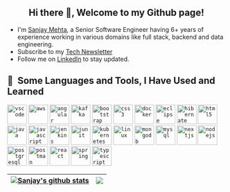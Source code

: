 
<!--
**zsanjay/zsanjay** is a ✨ _special_ ✨ repository because its `README.md` (this file) appears on your GitHub profile.

Here are some ideas to get you started:

- 🔭 I’m currently working on ...
- 🌱 I’m currently learning ...
- 👯 I’m looking to collaborate on ...
- 🤔 I’m looking for help with ...
- 💬 Ask me about ...
- 📫 How to reach me: ...
- 😄 Pronouns: ...
- ⚡ Fun fact: ...
-->


<h2 align="center">Hi there 👋, Welcome to my Github page!</h2>
<ul>
  <li>I'm <a href = "https://zsanjay.github.io/">Sanjay Mehta</a>, a Senior Software Engineer having 6+ years of experience working in various domains like full stack, backend and data engineering.</li>
  <li>Subscribe to my <a href = "https://sanjayofficial.substack.com/">Tech Newsletter</a></li>
  <li>Follow me on <a href="https://www.linkedin.com/in/sanjay-mehta-475280176/">LinkedIn</a> to stay updated.</li>
</ul>

<h2> 🚀 &nbsp;Some Languages and Tools, I Have Used and Learned</h2>
<p align="left">
<code><img src="https://cdn.jsdelivr.net/gh/devicons/devicon/icons/vscode/vscode-original.svg" alt="vscode" width="45" height="45"/></code>
<code><img src="https://cdn.jsdelivr.net/gh/devicons/devicon@latest/icons/amazonwebservices/amazonwebservices-original-wordmark.svg" alt="aws" width="45" height="45"/></code>
<code><img src="https://cdn.jsdelivr.net/gh/devicons/devicon@latest/icons/angular/angular-original.svg" alt="angular" width="45" height="45" /></code>
<code><img src="https://cdn.jsdelivr.net/gh/devicons/devicon@latest/icons/apachekafka/apachekafka-original-wordmark.svg" alt="kafka" width="45" height="45"/></code>          
<code><img src="https://cdn.jsdelivr.net/gh/devicons/devicon@latest/icons/bootstrap/bootstrap-original.svg" alt="bootstrap" width="45" height="45" /></code>  
<code><img src="https://cdn.jsdelivr.net/gh/devicons/devicon@latest/icons/css3/css3-original.svg" alt="css3" width="45" height="45"/></code>            
<code><img src="https://cdn.jsdelivr.net/gh/devicons/devicon@latest/icons/docker/docker-original.svg" alt="docker" width="45" height="45" /></code>            
<code><img src="https://cdn.jsdelivr.net/gh/devicons/devicon@latest/icons/eclipse/eclipse-original-wordmark.svg" alt="eclipse" width="45" height="45" /></code>            
<code><img src="https://cdn.jsdelivr.net/gh/devicons/devicon@latest/icons/hibernate/hibernate-original-wordmark.svg" alt="hibernate" width="45" height="45" /></code>            
<code><img src="https://cdn.jsdelivr.net/gh/devicons/devicon@latest/icons/html5/html5-original-wordmark.svg" alt="html5" width="45" height="45" /></code>            
<code><img src="https://cdn.jsdelivr.net/gh/devicons/devicon@latest/icons/java/java-original.svg" alt="java" width="45" height="45"/></code>            
<code><img src="https://cdn.jsdelivr.net/gh/devicons/devicon@latest/icons/javascript/javascript-original.svg" alt="javascript" width="45" height="45"/></code>            
<code><img src="https://cdn.jsdelivr.net/gh/devicons/devicon@latest/icons/jenkins/jenkins-original.svg" alt="jenkins" width="45" height="45"/></code>            
<code><img src="https://cdn.jsdelivr.net/gh/devicons/devicon@latest/icons/junit/junit-plain-wordmark.svg" alt="junit" width="45" height="45"/></code>            
<code><img src="https://cdn.jsdelivr.net/gh/devicons/devicon@latest/icons/kubernetes/kubernetes-original-wordmark.svg" alt="kubernetes" width="45" height="45"/></code>            
<code><img src="https://cdn.jsdelivr.net/gh/devicons/devicon@latest/icons/linux/linux-original.svg" alt="linux" width="45" height="45"/></code>            
<code><img src="https://cdn.jsdelivr.net/gh/devicons/devicon@latest/icons/mongodb/mongodb-original-wordmark.svg" alt="mongodb" width="45" height="45" /></code>            
<code><img src="https://cdn.jsdelivr.net/gh/devicons/devicon@latest/icons/mysql/mysql-original-wordmark.svg" alt="mysql" width="45" height="45"/></code>            
<code><img src="https://cdn.jsdelivr.net/gh/devicons/devicon@latest/icons/nextjs/nextjs-original-wordmark.svg" alt="nextjs" width="45" height="45" /></code>            
<code><img src="https://cdn.jsdelivr.net/gh/devicons/devicon@latest/icons/nodejs/nodejs-original-wordmark.svg" alt="nodejs" width="45" height="45"/></code>            
<code><img src="https://cdn.jsdelivr.net/gh/devicons/devicon@latest/icons/postgresql/postgresql-original-wordmark.svg" alt="postgresql" width="45" height="45"/></code>            
<code><img src="https://cdn.jsdelivr.net/gh/devicons/devicon@latest/icons/postman/postman-original-wordmark.svg" alt="postman" width="45" height="45" /></code>            
<code><img src="https://cdn.jsdelivr.net/gh/devicons/devicon@latest/icons/react/react-original-wordmark.svg" alt="react" width="45" height="45"/></code>            
<code><img src="https://cdn.jsdelivr.net/gh/devicons/devicon@latest/icons/spring/spring-original-wordmark.svg" alt="spring" width="45" height="45"/></code>            
<code><img src="https://cdn.jsdelivr.net/gh/devicons/devicon@latest/icons/typescript/typescript-original.svg" alt="typescript" width="45" height="45"/></code>     
</p>

| <a href="https://github.com/zsanjay/github-readme-stats"><img align="center" src="https://github-readme-stats.vercel.app/api?username=zsanjay&show_icons=true&theme=dracula&hide=stars,issues,contribs&hide_border=true" alt="Sanjay's github stats" /></a> | <a href="https://github.com/zsanjay/github-readme-stats"><img align="center" src="https://github-readme-stats.vercel.app/api/top-langs/?username=zsanjay&layout=compact&theme=buefy&hide_border=true" /></a> |
| ------------- | ------------- |


